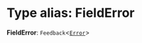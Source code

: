 # Type alias: FieldError

**FieldError**: `Feedback`<[`Error`](/en/auto-docs/editor/enums/FeedbackLevel.md#error)>
